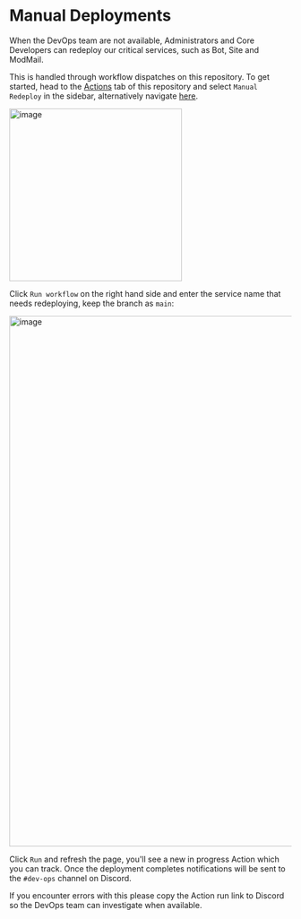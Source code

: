 # Manual Deployments

When the DevOps team are not available, Administrators and Core Developers can redeploy our critical services, such as Bot, Site and ModMail.

This is handled through workflow dispatches on this repository. To get started, head to the [Actions](https://github.com/python-discord/kubernetes/actions) tab of this repository and select `Manual Redeploy` in the sidebar, alternatively navigate [here](https://github.com/python-discord/kubernetes/actions/workflows/manual_redeploy.yml).

<img width="308" alt="image" src="https://user-images.githubusercontent.com/20439493/116442084-00d5f400-a84a-11eb-8e8a-e9e6bcc327dd.png">

Click `Run workflow` on the right hand side and enter the service name that needs redeploying, keep the branch as `main`:

<img width="947" alt="image" src="https://user-images.githubusercontent.com/20439493/116442202-22cf7680-a84a-11eb-8cce-a3e715a1bf68.png">

Click `Run` and refresh the page, you'll see a new in progress Action which you can track. Once the deployment completes notifications will be sent to the `#dev-ops` channel on Discord.

If you encounter errors with this please copy the Action run link to Discord so the DevOps team can investigate when available.
